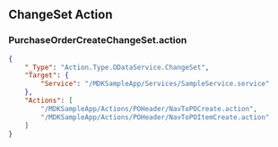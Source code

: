 ## ChangeSet Action

### PurchaseOrderCreateChangeSet.action

```json
{
	"_Type": "Action.Type.ODataService.ChangeSet",
	"Target": {
		"Service": "/MDKSampleApp/Services/SampleService.service"
	},
	"Actions": [
		"/MDKSampleApp/Actions/POHeader/NavToPOCreate.action",
		"/MDKSampleApp/Actions/POHeader/NavToPOItemCreate.action"
	]
}
```